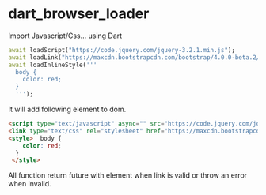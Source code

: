 # dart_browser_loader

Import Javascript/Css... using Dart

```dart
await loadScript("https://code.jquery.com/jquery-3.2.1.min.js");
await loadLink("https://maxcdn.bootstrapcdn.com/bootstrap/4.0.0-beta.2/css/bootstrap.min.css");
await loadInlineStyle('''
  body {
    color: red;
  }
  ''');
```

It will add following element to dom.

```html
<script type="text/javascript" async="" src="https://code.jquery.com/jquery-3.2.1.min.js"></script>
<link type="text/css" rel="stylesheet" href="https://maxcdn.bootstrapcdn.com/bootstrap/4.0.0-beta.2/css/bootstrap.min.css">
<style>  body {
    color: red;
  }
 </style>
```

All function return future with element when link is valid or throw an error when invalid.